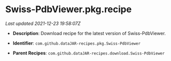 # Swiss-PdbViewer.pkg.recipe

_Last updated 2021-12-23 19:58:07Z_

- **Description**: Download recipe for the latest version of Swiss-PdbViewer.

- **Identifier**: `com.github.dataJAR-recipes.pkg.Swiss-PdbViewer`

- **Parent Recipes**: `com.github.dataJAR-recipes.download.Swiss-PdbViewer`
